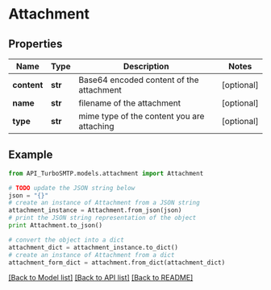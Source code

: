 # Attachment


## Properties

Name | Type | Description | Notes
------------ | ------------- | ------------- | -------------
**content** | **str** | Base64 encoded content of the attachment | [optional] 
**name** | **str** | filename of the attachment | [optional] 
**type** | **str** | mime type of the content you are attaching | [optional] 

## Example

```python
from API_TurboSMTP.models.attachment import Attachment

# TODO update the JSON string below
json = "{}"
# create an instance of Attachment from a JSON string
attachment_instance = Attachment.from_json(json)
# print the JSON string representation of the object
print Attachment.to_json()

# convert the object into a dict
attachment_dict = attachment_instance.to_dict()
# create an instance of Attachment from a dict
attachment_form_dict = attachment.from_dict(attachment_dict)
```
[[Back to Model list]](../README.md#documentation-for-models) [[Back to API list]](../README.md#documentation-for-api-endpoints) [[Back to README]](../README.md)



